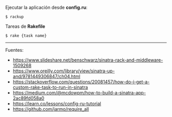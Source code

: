 
Ejecutar la aplicación desde <b>config.ru</b>:

    $ rackup

Tareas de <b>Rakefile</b>

    $ rake {task name}

---

Fuentes:

+ https://www.slideshare.net/benschwarz/sinatra-rack-and-middleware-1509268
+ https://www.oreilly.com/library/view/sinatra-up-and/9781449306847/ch04.html
+ https://stackoverflow.com/questions/20081457/how-do-i-get-a-custom-rake-task-to-run-in-sinatra
+ https://medium.com/@mcdowpm/how-to-build-a-sinatra-app-2ac89fd058a0
+ https://learn.co/lessons/config-ru-tutorial
+ https://github.com/jarmo/require_all
